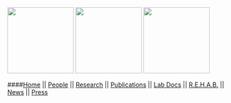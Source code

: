 <a href="research.html#adaptation">
<img src="http://www.rilab.org/images/teosinte.jpg" style="width: 150px;"></a>
<a href="research.html#experimental">
<img src="http://www.rilab.org/images/corn.jpg" style="width: 150px;"></a>
<a href="research.html#csomes">
<img src="http://www.rilab.org/images/csomes.jpg" style="width: 150px;"></a>


####[Home](index.html) || [People](people.html) ||  [Research](research.html) || [Publications](pubs.html) ||  [Lab Docs](https://github.com/RILAB/lab-docs) || [R.E.H.A.B.](rehab.html) || [News](news.html) || [Press](press.html)
